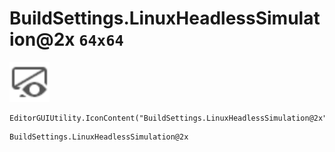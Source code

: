 # BuildSettings.LinuxHeadlessSimulation@2x `64x64`
<img src="/img/BuildSettings.LinuxHeadlessSimulation.png" width=64 height=64>

``` CSharp
EditorGUIUtility.IconContent("BuildSettings.LinuxHeadlessSimulation@2x")
```
```
BuildSettings.LinuxHeadlessSimulation@2x
```
